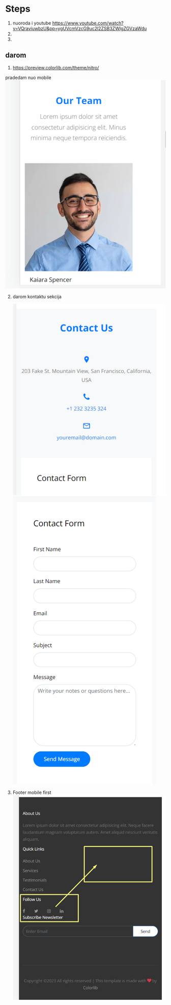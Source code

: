 # Steps

1. nuoroda i youtube https://www.youtube.com/watch?v=VQraviuwbzU&pp=ygUVcmVzcG9uc2l2ZSB3ZWIgZGVzaWdu
2.
3.

## darom

1. https://preview.colorlib.com/theme/nitro/

pradedam nuo mobile
![](assets/2023-06-15-11-13-02.png)

2. darom kontaktu sekcija

   ![](assets/2023-06-15-13-37-53.png)
   ![](assets/2023-06-15-13-37-39.png)

3. Footer mobile first
   ![](assets/2023-06-15-13-41-14.png)
